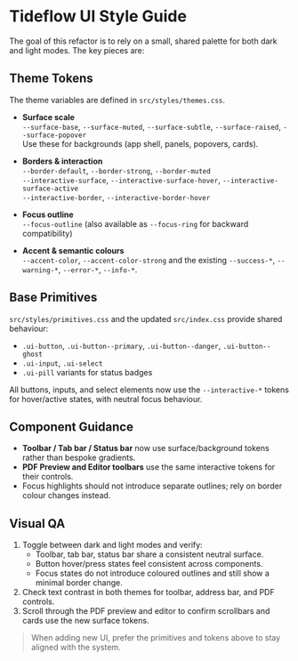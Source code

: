 # Tideflow UI Style Guide

The goal of this refactor is to rely on a small, shared palette for both dark and light modes. The key pieces are:

## Theme Tokens

The theme variables are defined in `src/styles/themes.css`.

- **Surface scale**  
  `--surface-base`, `--surface-muted`, `--surface-subtle`, `--surface-raised`, `--surface-popover`  
  Use these for backgrounds (app shell, panels, popovers, cards).

- **Borders & interaction**  
  `--border-default`, `--border-strong`, `--border-muted`  
  `--interactive-surface`, `--interactive-surface-hover`, `--interactive-surface-active`  
  `--interactive-border`, `--interactive-border-hover`

- **Focus outline**  
  `--focus-outline` (also available as `--focus-ring` for backward compatibility)

- **Accent & semantic colours**  
  `--accent-color`, `--accent-color-strong` and the existing `--success-*`, `--warning-*`, `--error-*`, `--info-*`.

## Base Primitives

`src/styles/primitives.css` and the updated `src/index.css` provide shared behaviour:

- `.ui-button`, `.ui-button--primary`, `.ui-button--danger`, `.ui-button--ghost`
- `.ui-input`, `.ui-select`
- `.ui-pill` variants for status badges

All buttons, inputs, and select elements now use the `--interactive-*` tokens for hover/active states, with neutral focus behaviour.

## Component Guidance

- **Toolbar / Tab bar / Status bar** now use surface/background tokens rather than bespoke gradients.  
- **PDF Preview and Editor toolbars** use the same interactive tokens for their controls.  
- Focus highlights should not introduce separate outlines; rely on border colour changes instead.

## Visual QA

1. Toggle between dark and light modes and verify:  
   - Toolbar, tab bar, status bar share a consistent neutral surface.  
   - Button hover/press states feel consistent across components.  
   - Focus states do not introduce coloured outlines and still show a minimal border change.
2. Check text contrast in both themes for toolbar, address bar, and PDF controls.
3. Scroll through the PDF preview and editor to confirm scrollbars and cards use the new surface tokens.

> When adding new UI, prefer the primitives and tokens above to stay aligned with the system.
